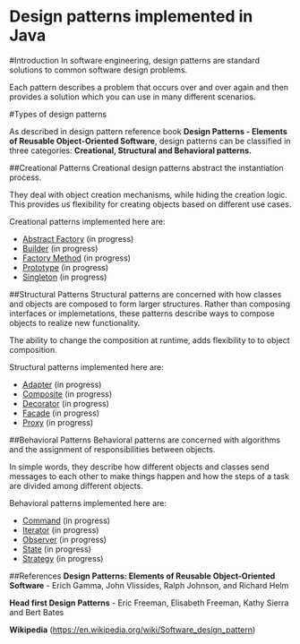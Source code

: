 # Design patterns implemented in Java 

#Introduction
In software engineering, design patterns are standard solutions to common software design problems.

Each pattern describes a problem that occurs over and over again and then provides a solution which you can use in many different scenarios.

#Types of design patterns

As described in design pattern reference book <b>Design Patterns - Elements of Reusable Object-Oriented Software</b>, design patterns can be classified in three categories: <b>Creational, Structural and Behavioral patterns.</b>

##Creational Patterns
Creational design patterns abstract the instantiation process. 

They deal with object creation mechanisms, while hiding the creation logic. This provides us flexibility for creating objects based on different use cases.

Creational patterns implemented here are:
- [Abstract Factory](https://github.com/gentaliti/javadesignpatterns/tree/master/factory) (in progress)
- [Builder](https://github.com/gentaliti/javadesignpatterns/tree/master/builder) (in progress)
- [Factory Method](https://github.com/gentaliti/javadesignpatterns/tree/master/factory) (in progress)
- [Prototype](https://github.com/gentaliti/javadesignpatterns/tree/master/prototype) (in progress)
- [Singleton](https://github.com/gentaliti/javadesignpatterns/tree/master/singleton) (in progress)

##Structural Patterns
Structural patterns are concerned with how classes and objects are composed to form larger structures. Rather than composing interfaces or implemetations, these patterns describe ways to compose objects to realize new functionality.

The ability to change the composition at runtime, adds flexibility to to object composition.

Structural patterns implemented here are:
- [Adapter](https://github.com/gentaliti/javadesignpatterns/tree/master/adapter) (in progress)
- [Composite](https://github.com/gentaliti/javadesignpatterns/tree/master/composite) (in progress)
- [Decorator](https://github.com/gentaliti/javadesignpatterns/tree/master/decorator) (in progress)
- [Facade](https://github.com/gentaliti/javadesignpatterns/tree/master/facade) (in progress)
- [Proxy](https://github.com/gentaliti/javadesignpatterns/tree/master/proxy) (in progress)

##Behavioral Patterns
Behavioral patterns are concerned with algorithms and the assignment of responsibilities
between objects.

In simple words, they describe how different objects and classes send messages to each other to make things happen and how the steps of a task are divided among different objects.

Behavioral patterns implemented here are:
- [Command](https://github.com/gentaliti/javadesignpatterns/tree/master/command) (in progress)
- [Iterator](https://github.com/gentaliti/javadesignpatterns/tree/master/iterator) (in progress)
- [Observer](https://github.com/gentaliti/javadesignpatterns/tree/master/observer) (in progress)
- [State](https://github.com/gentaliti/javadesignpatterns/tree/master/state) (in progress)
- [Strategy](https://github.com/gentaliti/javadesignpatterns/tree/master/strategy) (in progress)

##References
<b>Design Patterns: Elements of Reusable Object-Oriented Software</b> - Erich Gamma, John Vlissides, Ralph Johnson, and Richard Helm

<b>Head first Design Patterns</b> - Eric Freeman, Elisabeth Freeman, Kathy Sierra and Bert Bates

<b>Wikipedia</b> (https://en.wikipedia.org/wiki/Software_design_pattern) 